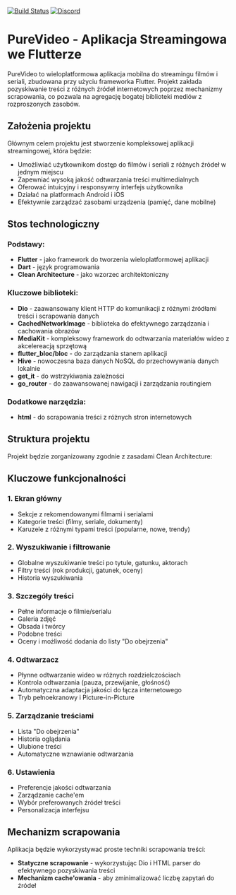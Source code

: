 [![Build Status](https://app.bitrise.io/app/ad1d5670-9333-4ebe-af79-7113a7b0aa20/status.svg?token=6jv9x_7aMeUeZMO5L_pPTg&branch=master)](https://app.bitrise.io/app/ad1d5670-9333-4ebe-af79-7113a7b0aa20) [![Discord](https://dcbadge.limes.pink/api/server/https://discord.gg/vjtkqAMQdn)](https://discord.gg/vjtkqAMQdn)

# PureVideo - Aplikacja Streamingowa we Flutterze

PureVideo to wieloplatformowa aplikacja mobilna do streamingu filmów i seriali, zbudowana przy użyciu frameworka Flutter. Projekt zakłada pozyskiwanie treści z różnych źródeł internetowych poprzez mechanizmy scrapowania, co pozwala na agregację bogatej biblioteki mediów z rozproszonych zasobów.

## Założenia projektu

Głównym celem projektu jest stworzenie kompleksowej aplikacji streamingowej, która będzie:

- Umożliwiać użytkownikom dostęp do filmów i seriali z różnych źródeł w jednym miejscu
- Zapewniać wysoką jakość odtwarzania treści multimedialnych
- Oferować intuicyjny i responsywny interfejs użytkownika
- Działać na platformach Android i iOS
- Efektywnie zarządzać zasobami urządzenia (pamięć, dane mobilne)

## Stos technologiczny

### Podstawy:

- **Flutter** - jako framework do tworzenia wieloplatformowej aplikacji
- **Dart** - język programowania
- **Clean Architecture** - jako wzorzec architektoniczny

### Kluczowe biblioteki:

- **Dio** - zaawansowany klient HTTP do komunikacji z różnymi źródłami treści i scrapowania danych
- **CachedNetworkImage** - biblioteka do efektywnego zarządzania i cachowania obrazów
- **MediaKit** - kompleksowy framework do odtwarzania materiałów wideo z akcelereacją sprzętową
- **flutter_bloc/bloc** - do zarządzania stanem aplikacji
- **Hive** - nowoczesna baza danych NoSQL do przechowywania danych lokalnie
- **get_it** - do wstrzykiwania zależności
- **go_router** - do zaawansowanej nawigacji i zarządzania routingiem

### Dodatkowe narzędzia:

- **html** - do scrapowania treści z różnych stron internetowych

## Struktura projektu

Projekt będzie zorganizowany zgodnie z zasadami Clean Architecture:

## Kluczowe funkcjonalności

### 1. Ekran główny

- Sekcje z rekomendowanymi filmami i serialami
- Kategorie treści (filmy, seriale, dokumenty)
- Karuzele z różnymi typami treści (popularne, nowe, trendy)

### 2. Wyszukiwanie i filtrowanie

- Globalne wyszukiwanie treści po tytule, gatunku, aktorach
- Filtry treści (rok produkcji, gatunek, oceny)
- Historia wyszukiwania

### 3. Szczegóły treści

- Pełne informacje o filmie/serialu
- Galeria zdjęć
- Obsada i twórcy
- Podobne treści
- Oceny i możliwość dodania do listy "Do obejrzenia"

### 4. Odtwarzacz

- Płynne odtwarzanie wideo w różnych rozdzielczościach
- Kontrola odtwarzania (pauza, przewijanie, głośność)
- Automatyczna adaptacja jakości do łącza internetowego
- Tryb pełnoekranowy i Picture-in-Picture

### 5. Zarządzanie treściami

- Lista "Do obejrzenia"
- Historia oglądania
- Ulubione treści
- Automatyczne wznawianie odtwarzania

### 6. Ustawienia

- Preferencje jakości odtwarzania
- Zarządzanie cache'em
- Wybór preferowanych źródeł treści
- Personalizacja interfejsu

## Mechanizm scrapowania

Aplikacja będzie wykorzystywać proste techniki scrapowania treści:

- **Statyczne scrapowanie** - wykorzystując Dio i HTML parser do efektywnego pozyskiwania treści
- **Mechanizm cache'owania** - aby zminimalizować liczbę zapytań do źródeł
